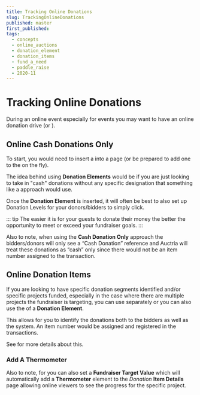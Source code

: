 ```yaml
---
title: Tracking Online Donations
slug: TrackingOnlineDonations
published: master
first_published:
tags:
  - concepts
  - online_auctions
  - donation_element
  - donation_items
  - fund_a_need
  - paddle_raise
  - 2020-11
---
```


# Tracking Online Donations

During an online event especially for <IndexLink slug="VirtualLiveGala"/> events you may want to have an online donation drive (or <IndexLink slug="VirtualPaddleRaise"/>).

## Online Cash Donations Only

To start, you would need to insert a <IndexLink slug="RowContent_DonationElement"/> into a page (or be prepared to add one to the <IndexLink slug="Section_AddSection" anchor="live-auction-bidding-section"/> on the fly).

The idea behind using **Donation Elements** would be if you are just looking to take in "cash" donations without any specific designation that something like a <IndexLink slug="FundANeed"/> approach would use.

Once the **Donation Element** is inserted, it will often be best to also set up <IndexLink slug="SettingDonationLevels">Donation Levels</IndexLink> for your donors/bidders to simply click.

::: tip
The easier it is for your guests to donate their money the better the opportunity to meet or exceed your fundraiser goals.
:::

Also to note, when using the **Cash Donation Only** approach the bidders/donors will only see a “Cash Donation” reference and Auctria will treat these donations as “cash” only since there would not be an item number assigned to the transaction.

## Online Donation Items

If you are looking to have specific donation segments identified and/or specific projects funded, especially in the case where there are multiple projects the fundraiser is targeting, you can use <IndexLink slug="DonationItems"/> separately or you can also use the <IndexLink slug="RowContent_DonationElement" anchor="donation-item-mode"/> of a **Donation Element**.

This allows for you to identify the donations both to the bidders as well as the system. An item number would be assigned and registered in the transactions.

See <IndexLink slug="FundANeed" anchor="fund-a-need-online"/> for more details about this.

### Add A Thermometer

Also to note, for <IndexLink slug="DonationItems"/> you can also set a **Fundraiser Target Value** which will automatically add a **Thermometer** element to the *Donation* **Item Details** page allowing online viewers to see the progress for the specific project.

<ChildPages/>

